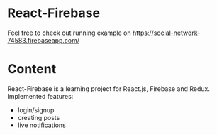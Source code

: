 # React-Firebase
Feel free to check out running example on https://social-network-74583.firebaseapp.com/ 

# Content
React-Firebase is a learning project for React.js, Firebase and Redux. Implemented features:
* login/signup
* creating posts
* live notifications
